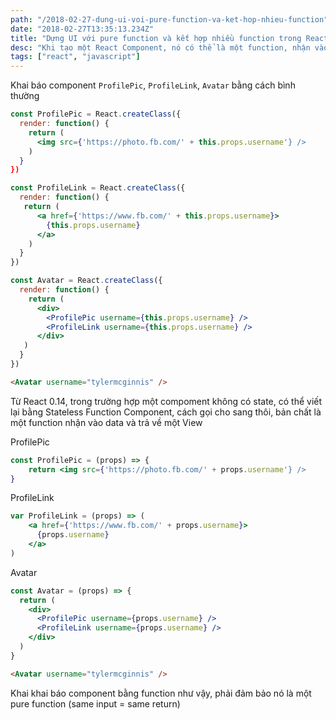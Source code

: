 ```yaml
---
path: "/2018-02-27-dung-ui-voi-pure-function-va-ket-hop-nhieu-function"
date: "2018-02-27T13:35:13.234Z"
title: "Dựng UI với pure function và kết hợp nhiều function trong React"
desc: "Khi tạo một React Component, nó có thể là một function, nhận vào tham số, thay vì trả về giá trị, function này trả về UI"
tags: ["react", "javascript"]
---
```


Khai báo component `ProfilePic`, `ProfileLink`, `Avatar` bằng cách bình thường

```jsx
const ProfilePic = React.createClass({
  render: function() {
    return (
      <img src={'https://photo.fb.com/' + this.props.username'} />
    )
  }
})
```

```jsx
const ProfileLink = React.createClass({
  render: function() {
   return (
      <a href={'https://www.fb.com/' + this.props.username}>
        {this.props.username}
      </a>
    )
  }
})
```

```jsx
const Avatar = React.createClass({
  render: function() {
    return (
      <div>
        <ProfilePic username={this.props.username} />
        <ProfileLink username={this.props.username} />
      </div>
   )
  }
})
```

```html
<Avatar username="tylermcginnis" />
```

Từ React 0.14, trong trường hợp một compoment không có state, có thể viết lại bằng Stateless Function Component, cách gọi cho sang thôi, bản chất là một function nhận vào data và trả về một View

ProfilePic

```jsx
const ProfilePic = (props) => {
    return <img src={'https://photo.fb.com/' + props.username'} />
}
```

ProfileLink

```jsx
var ProfileLink = (props) => (
    <a href={'https://www.fb.com/' + props.username}>
      {props.username}
    </a>
)
```

Avatar

```jsx
const Avatar = (props) => {
  return (
    <div>
      <ProfilePic username={props.username} />
      <ProfileLink username={props.username} />
    </div>
  )
}
```

```html
<Avatar username="tylermcginnis" />
```


Khai khai báo component bằng function như vậy, phải đảm bảo nó là một pure function (same input = same return)